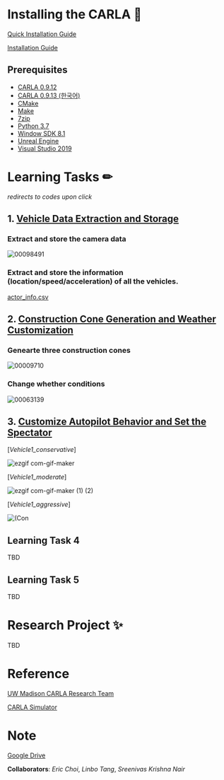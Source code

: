 # Installing the CARLA 🙌
[Quick Installation Guide](https://github.com/hchoi256/carla-research-project/blob/main/assets/Installation%20Guide%20and%20Basic%20Instruction%20for%20CARLA.pdf)

[Installation Guide](https://carla.readthedocs.io/en/latest/build_windows/)

## Prerequisites
- [CARLA 0.9.12](https://github.com/carla-simulator/carla/blob/master/Docs/download.md)
- [CARLA 0.9.13 (한국어)](https://jeo96.tistory.com/entry/CARLA-%EC%84%A4%EC%B9%98-0913-Windows-10)
- [CMake](https://cmake.org/download/)
- [Make](https://gnuwin32.sourceforge.net/packages/make.htm)
- [7zip](https://www.7-zip.org/)
- [Python 3.7](https://www.python.org/downloads/release/python-370/)
- [Window SDK 8.1](https://developenr.microsoft.com/en-us/windows/downloads/sdk-archive/)
- [Unreal Engine](https://carla.readthedocs.io/en/latest/build_windows/#unreal-engine)
- [Visual Studio 2019](https://carla.readthedocs.io/en/latest/build_windows/#visual-studio-2019)

# Learning Tasks ✏
*redirects to codes upon click*

## 1. [Vehicle Data Extraction and Storage](https://github.com/hchoi256/carla-research-project/tree/main/Learning_Tasks/LT1)
### Extract and store the camera data
![00098491](https://user-images.githubusercontent.com/39285147/192428758-3d8414cb-af64-405c-a943-3cd399d876fe.png)

### Extract and store the information (location/speed/acceleration) of all the vehicles.
[actor_info.csv](https://github.com/hchoi256/carla-research-project/files/9651367/actor_info.csv)

## 2. [Construction Cone Generation and Weather Customization](https://github.com/hchoi256/carla-research-project/tree/main/Learning_Tasks/LT2)
### Genearte three construction cones
![00009710](https://user-images.githubusercontent.com/39285147/193484813-30fe19a7-5702-4b0a-9055-6106048de695.png)

### Change whether conditions
![00063139](https://user-images.githubusercontent.com/39285147/193484831-e50b512d-ceb5-427b-8300-bdd6de4e0863.png)

## 3. [Customize Autopilot Behavior and Set the Spectator](https://github.com/hchoi256/carla-research-project/tree/main/Learning_Tasks/LT3)
[*Vehicle1_conservative*]

![ezgif com-gif-maker](https://user-images.githubusercontent.com/39285147/193484927-7cb35486-0726-497c-afff-56bc01adafcb.gif)

[*Vehicle1_moderate*]

![ezgif com-gif-maker (1) (2)](https://user-images.githubusercontent.com/39285147/193485026-9e812861-fe81-4b3a-827e-e24c849594ab.gif)

[*Vehicle1_aggressive*]

![(Con](https://user-images.githubusercontent.com/39285147/193485158-d9e33e3f-cc9e-4a98-8279-bbe7a602d6b0.gif)

## Learning Task 4
TBD

## Learning Task 5
TBD

# Research Project ✨
TBD

# Reference
[UW Madison CARLA Research Team](https://cavh.cee.wisc.edu/carla-simulation-project/)

[CARLA Simulator](https://carla.readthedocs.io/en/latest/)

# Note
[Google Drive](https://drive.google.com/drive/u/1/folders/1eqKNJ-RVMcmTQSigTQv4NjA1sU8HiJWi)

**Collaborators**: *Eric Choi*, *Linbo Tang*, *Sreenivas Krishna Nair*

